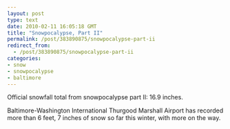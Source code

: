 ```yaml
---
layout: post
type: text
date: 2010-02-11 16:05:18 GMT
title: "Snowpocalypse, Part II"
permalink: /post/383890875/snowpocalypse-part-ii
redirect_from: 
  - /post/383890875/snowpocalypse-part-ii
categories:
- snow
- snowpocalypse
- baltimore
---
```

Official snowfall total from snowpocalypse part II: 16.9 inches.

Baltimore-Washington International Thurgood Marshall Airport has recorded more than 6 feet, 7 inches of snow so far this winter, with more on the way.